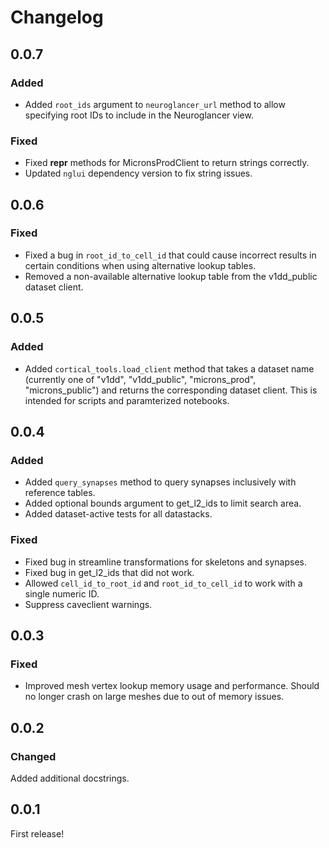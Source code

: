 # Changelog

## 0.0.7

### Added

* Added `root_ids` argument to `neuroglancer_url` method to allow specifying root IDs to include in the Neuroglancer view.

### Fixed

* Fixed __repr__ methods for MicronsProdClient to return strings correctly.
* Updated `nglui` dependency version to fix string issues.

## 0.0.6

### Fixed

* Fixed a bug in `root_id_to_cell_id` that could cause incorrect results in certain conditions when using alternative lookup tables.
* Removed a non-available alternative lookup table from the v1dd_public dataset client.

## 0.0.5

### Added

* Added `cortical_tools.load_client` method that takes a dataset name (currently one of "v1dd", "v1dd_public", "microns_prod", "microns_public") and returns the corresponding dataset client. This is intended for scripts and paramterized notebooks.

## 0.0.4

### Added
 
* Added `query_synapses` method to query synapses inclusively with reference tables.
* Added optional bounds argument to get_l2_ids to limit search area.
* Added dataset-active tests for all datastacks.

### Fixed

* Fixed bug in streamline transformations for skeletons and synapses.
* Fixed bug in get_l2_ids that did not work.
* Allowed `cell_id_to_root_id` and `root_id_to_cell_id` to work with a single numeric ID.
* Suppress caveclient warnings.

## 0.0.3

### Fixed

* Improved mesh vertex lookup memory usage and performance. Should no longer crash on large meshes due to out of memory issues.

## 0.0.2

### Changed

Added additional docstrings.

## 0.0.1

First release!
